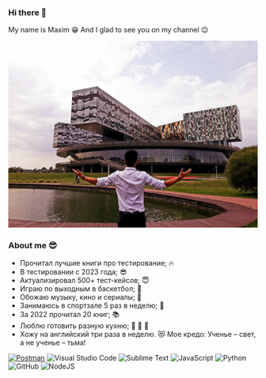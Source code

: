 ### Hi there 👋 

My name is Maxim :grin: 
And I glad to see you on my channel :wink:

![Header](https://github.com/Kim-Maxim/Kim-Maxim/blob/main/assets/_6DvKSeOBn8.jpg)

### About me :sunglasses:
- Прочитал лучшие книги про тестирование; :fire:
- В тестировании с 2023 года; :sunglasses:
- Актуализировал 500+ тест-кейсов; :innocent:
- Играю по выходным в баскетбол; :basketball:
- Обожаю музыку, кино и сериалы; :musical_note:
- Занимаюсь в спортзале 5 раз в неделю; :muscle:
- За 2022 прочитал 20 книг; :books:
- Люблю готовить разную кухню; :pizza: :hamburger: :sushi:
- Хожу на английский три раза в неделю. :heart_eyes_cat:
Мое кредо: Ученье – свет, а не ученье – тьма!

[![Postman](https://img.shields.io/badge/-Postman-000010?style=for-the-badge&logo=postman)](https://www.postman.com)
![Visual Studio Code](https://img.shields.io/badge/Visual%20Studio%20Code-0078d7.svg?style=for-the-badge&logo=visual-studio-code&logoColor=white)
![Sublime Text](https://img.shields.io/badge/sublime_text-%23575757.svg?style=for-the-badge&logo=sublime-text&logoColor=important)
![JavaScript](https://img.shields.io/badge/javascript-%23323330.svg?style=for-the-badge&logo=javascript&logoColor=%23F7DF1E)
![Python](https://img.shields.io/badge/python-3670A0?style=for-the-badge&logo=python&logoColor=ffdd54)
![GitHub](https://img.shields.io/badge/github-%23121011.svg?style=for-the-badge&logo=github&logoColor=white)
![NodeJS](https://img.shields.io/badge/node.js-6DA55F?style=for-the-badge&logo=node.js&logoColor=white)
